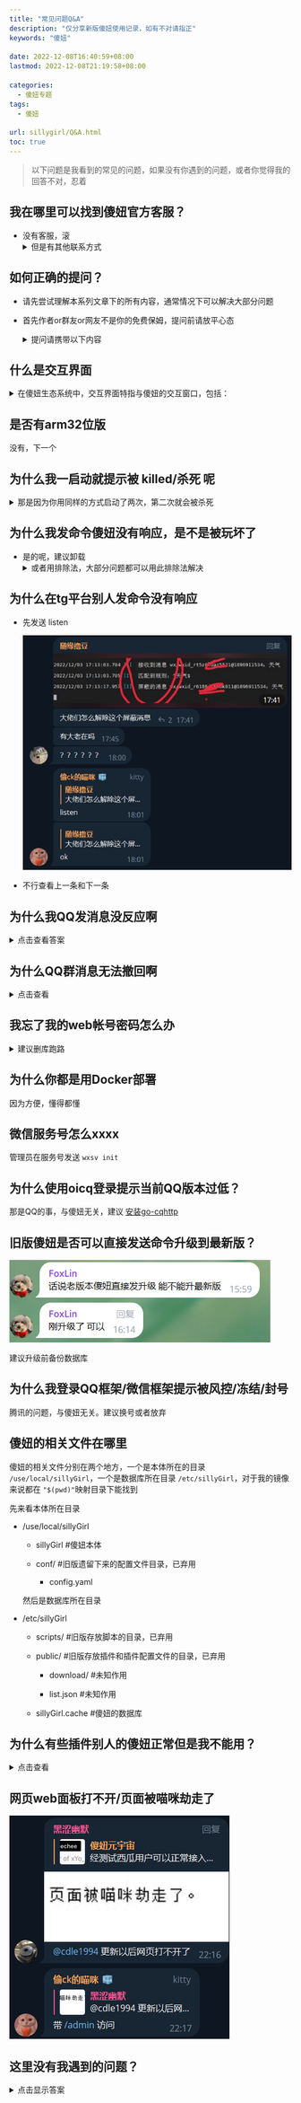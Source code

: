 ```yaml
---
title: "常见问题Q&A"
description: "仅分享新版傻妞使用记录，如有不对请指正"
keywords: "傻妞"

date: 2022-12-08T16:40:59+08:00
lastmod: 2022-12-08T21:19:58+08:00

categories:
  - 傻妞专题
tags:
  - 傻妞

url: sillygirl/Q&A.html
toc: true
---
```

> 以下问题是我看到的常见的问题，如果没有你遇到的问题，或者你觉得我的回答不对，忍着

## 我在哪里可以找到傻妞官方客服？

- 没有客服，滚
    <details>
    <summary>但是有其他联系方式</summary>
    <pre>
        - TG频道 <a href="https://t.me/kczz2021">傻妞元宇宙</a>
        - TG群组 <a href="https://t.me/trialerr">好好学习群</a>
        - QQ群组 <a href="https://jq.qq.com/?_wv=1027&k=rtL5kSVO">傻妞技术交流群</a> PS:近乎死群
        - 微信群组 PS:早就死群了
        - 项目地址 <a href="https://github.com/cdle/sillyGirl">https://github.com/cdle/sillyGirl</a> PS：没什么用，只能下载最新版本
    </pre>
    </details>

<a name="section1"></a>

## 如何正确的提问？

- 请先尝试理解本系列文章下的所有内容，通常情况下可以解决大部分问题

- 首先作者or群友or网友不是你的免费保姆，提问前请放平心态

    <details>
    <summary>提问请携带以下内容</summary>
    <pre>
      - 准确描述问题
      - 你的尝试记录
      - 交互界面对话截图
      - 傻妞后台日志截图
      - 傻妞web面板F12截图
      - 必要时候提供服务器连接方式给作者进行诊断
    </pre>
    </details>

## 什么是交互界面

  <details>
  <summary>在傻妞生态系统中，交互界面特指与傻妞的交互窗口，包括：</summary>
  <pre>
  - ssh终端交互
  - 各平台机器人聊天窗口
  - web面板右下角交互界面
  </pre>
  </details>

## 是否有arm32位版

  没有，下一个

## 为什么我一启动就提示被 **killed/杀死** 呢

  <details>
  <summary>那是因为你用同样的方式启动了两次，第二次就会被杀死</summary>
  <pre>
    - 解决方法也很简单，杀死以前的傻妞，重新启动就好了，至于怎么操作，取决于你是什么样的启动方式，参考
    - 或者换Docker版
  </pre>
  </details>

## 为什么我发命令傻妞没有响应，是不是被玩坏了

- 是的呢，建议卸载
    <details>
    <summary>或者用排除法，大部分问题都可以用此排除法解决</summary>
    <pre>
      1. 首先你要知道傻妞是否有你发送的命令，去已安装插件查看
      2. 你应该检查你是否对接各平台正常，也就是收发消息是否正常
      3. 如果傻妞本体版本与插件版本相差过大也会出现这种情况
      4. 如果是ssh终端交互模式，确定你是不是在交互模式启动的，即 -t
    </pre>
    </details>

## 为什么在tg平台别人发命令没有响应

- 先发送 listen

  ![image.png](Q&A/image.png)

- 不行查看上一条和下一条

## 为什么我QQ发消息没反应啊

  <details>
  <summary>点击查看答案</summary>
  <pre>
    - 某些命令仅限管理员使用
    - 某些插件设置了仅在某些平台生效
    - 尝试
    - 或者查看上两条
  </pre>
  </details>

## 为什么QQ群消息无法撤回啊

  <details>
  <summary>点击查看</summary>
  <pre>
    - 需要傻妞控制的QQ机器人有撤回权限，设置为群管理即可
    - 插件需要有撤回机制
  </pre>
  </details>

## 我忘了我的web帐号密码怎么办

  <details>
  <summary>建议删库跑路</summary>
  <pre>
      #设置账号
      set silly name xxxx
      #设置密码
      set silly password xxxx
      #查看账号
      get silly name
      #查看密码
      get silly password
  </pre>
  </details>

## 为什么你都是用Docker部署

  因为方便，懂得都懂

## 微信服务号怎么xxxx

  管理员在服务号发送 `wxsv init`

## 为什么使用oicq登录提示当前QQ版本过低？

  那是QQ的事，与傻妞无关，建议 [安装go-cqhttp](install-go-cqhttp.html)

## 旧版傻妞是否可以直接发送命令升级到最新版？

  ![image.png](Q&A/image1.png)

  建议升级前备份数据库

## 为什么我登录QQ框架/微信框架提示被风控/冻结/封号

  腾讯的问题，与傻妞无关。建议换号或者放弃

## 傻妞的相关文件在哪里

  傻妞的相关文件分别在两个地方，一个是本体所在的目录 `/use/local/sillyGirl`，一个是数据库所在目录 `/etc/sillyGirl`，对于我的镜像来说都在 `"$(pwd)"`映射目录下能找到

  先来看本体所在目录

- /use/local/sillyGirl

  - sillyGirl #傻妞本体

  - conf/ #旧版遗留下来的配置文件目录，已弃用

    - config.yaml

  然后是数据库所在目录

- /etc/sillyGirl

  - scripts/ #旧版存放脚本的目录，已弃用

  - public/ #旧版存放插件和插件配置文件的目录，已弃用

    - download/ #未知作用

    - list.json #未知作用

  - sillyGirl.cache #傻妞的数据库

## 为什么有些插件别人的傻妞正常但是我不能用？

  <details>
  <summary>点击查看</summary>
  <pre>
    - 升级插件
    - 部分插件需要申请key，去插件注释查看
  </pre>
  </details>

## 网页web面板打不开/页面被喵咪劫走了

  ![image.png](Q&A/image2.png)

## 这里没有我遇到的问题？

<details>
<summary>点击显示答案</summary>
<pre>
如果这里没有你遇到的问题，那么群记录可能有，你可以翻一翻记录，群里提问前清闲查看<a href="#section1">如何正确的提问？</a>或者放弃使用傻妞，推荐使用奥特曼
</pre>
</details>
